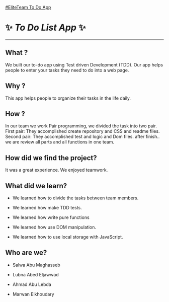 
[#EliteTeam To Do App](https://facg5.github.io/eliteTeam-toDoApp/)
# ✨ _To Do List App_ ✨

---

## What ? 


We built our to-do app using Test driven Development (TDD). Our app helps people to enter your tasks they need to do into a web page.
 
 ## Why ? 

 This app helps people to organize their tasks in the life daily.

 ## How ?

 In our team we work Pair programming, we divided the task into two pair. 
 First pair: They accomplished create repository and CSS and readme files.
 Second pair: They accomplished test and logic and Dom files.
 after finish.. we are review all parts and all functions in one team.

## How did we find the project?

It was a great experience. We enjoyed teamwork.

## What did we learn?

* We learned how to divide the tasks between team members.

* We learned how make TDD tests.

* We learned how write pure functions

* We learned how use DOM manipulation.

* We learned how to use local storage with JavaScript.

## Who are we?
 
 * Salwa Abu Maghasseb 
 
 * Lubna Abed Eljawwad
 
 * Ahmad Abu Lebda
 
 * Marwan Elkhoudary

 
